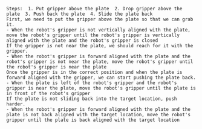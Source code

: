 
    Steps:  1. Put gripper above the plate  2. Drop gripper above the plate  3. Push back the plate  4. Slide the plate back
    First, we need to put the gripper above the plate so that we can grab it.
    - When the robot's gripper is not vertically aligned with the plate, move the robot's gripper until the robot's gripper is vertically aligned with the plate and the robot's gripper is closed
    If the gripper is not near the plate, we should reach for it with the gripper.
    - When the robot's gripper is forward aligned with the plate and the robot's gripper is not near the plate, move the robot's gripper until the robot's gripper is near the plate
    Once the gripper is in the correct position and when the plate is forward aligned with the gripper, we can start pushing the plate back.
    - When the plate is left of the robot's gripper and the robot's gripper is near the plate, move the robot's gripper until the plate is in front of the robot's gripper
    If the plate is not sliding back into the target location, push harder.
    - When the robot's gripper is forward aligned with the plate and the plate is not back aligned with the target location, move the robot's gripper until the plate is back aligned with the target location